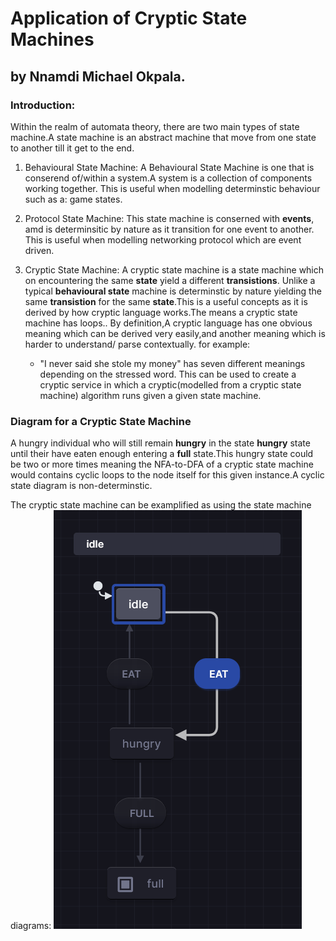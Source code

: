 # Application of Cryptic State Machines

## by Nnamdi Michael Okpala.

### Introduction:

Within the realm of automata theory, there are two main types of state machine.A state machine is an abstract machine that move from one state to another till it get to the end.

1) Behavioural State Machine:
   A Behavioural State Machine is one that is conserend  of/within a system.A system is a collection of components working together. This is useful when modelling determinstic behaviour such as a:  game states.

2) Protocol State Machine:
   This state machine is conserned with **events**, amd is determinsitic by nature as it transition for one event to another. This is useful when modelling networking protocol which are event driven.

3) Cryptic State Machine:
   A cryptic state machine is a state machine which on encountering  the same **state** yield a different **transistions**. Unlike a typical **behavioural state** machine is determinstic by nature yielding the same **transistion** for the same **state**.This is a useful concepts as it is derived by how cryptic language works.The means a cryptic state machine has loops.. By definition,A cryptic language has one obvious meaning which can be derived very easily,and another meaning which is harder to understand/ parse contextually. 
   for example:
   
   - "I never said she stole my money" has seven different meanings depending on the stressed word.
     This can be used to create a cryptic service in which a cryptic(modelled from a cryptic state machine) algorithm runs given a given state machine.

### Diagram for a Cryptic State Machine

A hungry individual who will still remain **hungry** in the state **hungry** state until their have eaten enough entering a **full** state.This hungry state could  be two or more times meaning the NFA-to-DFA of a cryptic state machine would contains cyclic loops to the node itself for this given instance.A cyclic state diagram is non-determinstic.

The cryptic state machine can be examplified as using the state machine diagrams:
![Hungry Machine](../assets/hungrymachine.png "Hungry Machine - A Cryptic State Machine")





